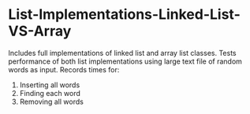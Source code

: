 # List-Implementations-Linked-List-VS-Array
Includes full implementations of linked list and array list classes.
Tests performance of both list implementations using large text file of random words as input.
Records times for:
  1. Inserting all words
  2. Finding each word
  3. Removing all words

